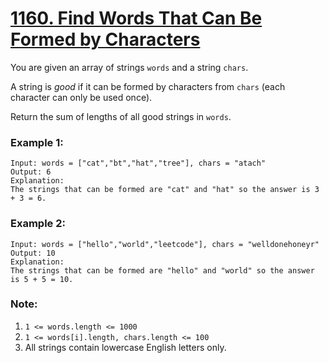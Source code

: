# [1160. Find Words That Can Be Formed by Characters](https://leetcode.com/problems/find-words-that-can-be-formed-by-characters/)

You are given an array of strings `words` and a string `chars`.

A string is *good* if it can be formed by characters from `chars` (each character can only be used once).

Return the sum of lengths of all good strings in `words`.

### Example 1:
```
Input: words = ["cat","bt","hat","tree"], chars = "atach"
Output: 6
Explanation: 
The strings that can be formed are "cat" and "hat" so the answer is 3 + 3 = 6.
```

### Example 2:
```
Input: words = ["hello","world","leetcode"], chars = "welldonehoneyr"
Output: 10
Explanation: 
The strings that can be formed are "hello" and "world" so the answer is 5 + 5 = 10.
```

### Note:

1. `1 <= words.length <= 1000`
2. `1 <= words[i].length, chars.length <= 100`
3. All strings contain lowercase English letters only.
